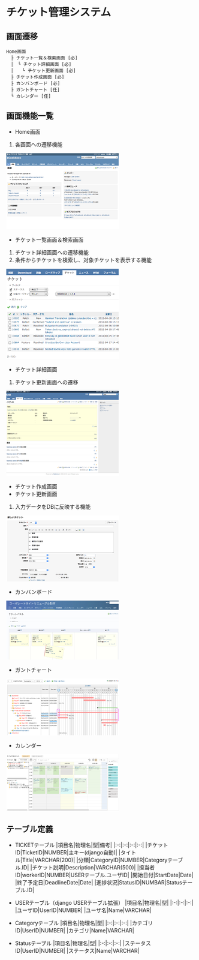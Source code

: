 # チケット管理システム

## 画面遷移
```
Home画面
　├ チケット一覧＆検索画面 [必]
　│　└ チケット詳細画面 [必]
　│　　└ チケット更新画面 [必]
　├ チケット作成画面 [必]
　├ カンバンボード [必]
　├ ガントチャート [任]
　└ カレンダー [任]
```

## 画面機能一覧
* Home画面
1. 各画面への遷移機能

<img width="300" alt="サンプル（ホーム画面）" src="画面サンプル/sampleホーム画面.png">

* チケット一覧画面＆検索画面
1. チケット詳細画面への遷移機能
2. 条件からチケットを検索し、対象チケットを表示する機能

<img width="300" alt="サンプル（チケット一覧＆検索）" src="画面サンプル/sampleチケット一覧＆検索.png">

* チケット詳細画面
1. チケット更新画面への遷移

<img width="300" alt="サンプル（チケット詳細）" src="画面サンプル/sampleチケット詳細.png">

* チケット作成画面
* チケット更新画面
1. 入力データをDBに反映する機能

<img width="300" alt="サンプル（チケット更新画面）" src="画面サンプル/sampleチケット作成＆更新.png">

* カンバンボード

<img width="300" alt="サンプル（カンバンボード）" src="画面サンプル/sampleカンバンボード.jpg">

* ガントチャート

<img width="300" alt="サンプル（ガントチャート）" src="画面サンプル/sampleガントチャート.png">

* カレンダー

<img width="300" alt="サンプル（カレンダー）" src="画面サンプル/sampleカレンダー.png">


## テーブル定義

* TICKETテーブル
|項目名|物理名|型|備考|
|:-:|:-:|:-:|:-:|
|チケットID|TicketID|NUMBER|主キー(django自動)|
|タイトル|Title|VARCHAR(200)|
|分類|CategoryID|NUMBER|Categoryテーブル.ID|
|チケット説明|Description|VARCHAR(500)|
|担当者ID|workerID|NUMBER|USERテーブル.ユーザID|
|開始日付|StartDate|Date|
|終了予定日|DeadlineDate|Date|
|進捗状況|StatusID|NUMBAR|Statusテーブル.ID|

* USERテーブル（django USERテーブル拡張）
|項目名|物理名|型|
|:-:|:-:|:-:|
|ユーザID|UserID|NUMBER|
|ユーザ名|Name|VARCHAR|

* Categoryテーブル
|項目名|物理名|型|
|:-:|:-:|:-:|
|カテゴリID|UserID|NUMBER|
|カテゴリ|Name|VARCHAR|

* Statusテーブル
|項目名|物理名|型|
|:-:|:-:|:-:|
|ステータスID|UserID|NUMBER|
|ステータス|Name|VARCHAR|
